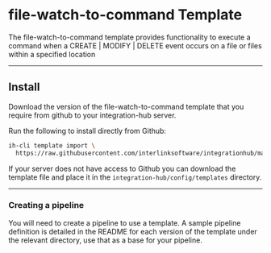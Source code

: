 # file-watch-to-command Template

The file-watch-to-command template provides functionality to execute a command when a CREATE | MODIFY | DELETE event occurs on a file or files within a specified location

---

## Install

Download the version of the file-watch-to-command template that you require from github to your integration-hub server.

Run the following to install directly from Github:

```bash
ih-cli template import \
  https://raw.githubusercontent.com/interlinksoftware/integrationhub/main/templates/file-watch-to-command/<version>/file-watch-to-command~<version>.yml
```

If your server does not have access to Github you can download the template file and place it in the `integration-hub/config/templates` directory.

---

### Creating a pipeline

You will need to create a pipeline to use a template. A sample pipeline definition is detailed in the README for each version of the template under the relevant directory, use that as a base for your pipeline.

